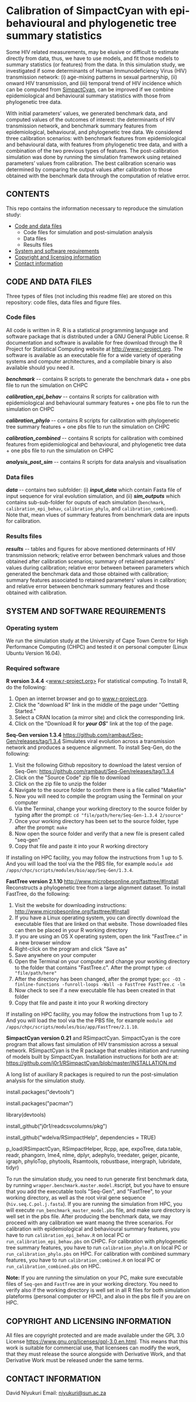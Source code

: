 # Calibration of SimpactCyan with epi-behavioural and phylogenetic tree summary statistics

Some HIV related measurements, may be elusive or difficult to estimate directly from data, thus, we have to use models, and fit those models to summary statistics (or features) from the data. In this simulation study, we investigated if some determinants of Human Immunodeficiency Virus (HIV) transmission network: (i) age-mixing patterns in sexual partnership, (ii) onward HIV transmission, and (iii) temporal trend of HIV incidence which can be computed from [SimpactCyan](<https://github.com/j0r1/RSimpactCyan/blob/master/INSTALLATION.md>), can be improved if we combine epidemiological and behavioural summary statistics with those from phylogenetic tree data.

With initial parameters’ values, we generated benchmark data, and computed values of the outcomes of interest: the determinants of HIV transmission network, and benchmark summary features from epidemiological, behavioural, and phylogenetic tree data. We considered three calibration scenarios: with benchmark features from epidemiological and behavioural data, with features from phylogenetic tree data, and with a combination of the two previous types of features. The post-calibration simulation was done by running the simulation framework using retained parameters’ values from calibration. The best calibration scenario was determined by comparing the output values after calibration to those obtained with the benchmark data through the computation of relative error.


## CONTENTS

This repo contains the information necessary to reproduce the simulation study:

* [Code and data files](#code-and-data-files)
   * Code files for simulation and post-simulation analysis
   * Data files 
   * Results files
* [System and software requirements](#system-and-software-requirements)
* [Copyright and licensing information](#copyright-and-licensing-information)
* [Contact information](#contact-information)

## CODE AND DATA FILES 

Three types of files (not including this readme file) are stored on this repository: code files, data files and figure files.


### Code files

All code is written in R. R is a statistical programming language and software package that is distributed under a GNU General Public License. R documentation and software is available for free download through the R Project for Statistical Computing website at http://www.r-project.org. The software is available as an executable file for a wide variety of operating systems and computer architectures, and a compilable binary is also available should you need it.

  ***benchmark*** -- contains R scripts to generate the benchmark data + one pbs file to run the simulation on CHPC
  
  ***calibration_epi_behav*** -- contains R scripts for calibration with epidemiological and behavioural summary features + one pbs file to run the simulation on CHPC
  
  ***calibration_phylo*** -- contains R scripts for calibration with phylogenetic tree summary features + one pbs file to run the simulation on CHPC

  ***calibration_combined*** -- contains R scripts for calibration with combined features from epidemiological and behavioural, and phylogenetic tree data + one pbs file to run the simulation on CHPC
  
  ***analysis_post_sim*** -- contains R scripts for data analysis and visualisation
 
 
 
 ### Data files
  
  ***data*** -- contains two subfolder: (i) ***input_data*** which contain Fasta file of input sequence for viral evolution simulation, and (ii) ***sim_outputs*** which contains sub-sub-folder for ouputs of each simulation (`benchmark`, `calibration_epi_behav`, `calibration_phylo`, and `calibration_combined`). Note that, mean vlues of summary features from benchmark data are inputs for calibration.
  
  
### Results files

  ***results*** -- tables and figures for above mentioned determinants of HIV transmission network; relative error between benchmark values and those obtained after calibration scenarios;  summary of retained parameters' values during calibration; relative error between between parameters which generated the benchmark data and those obtained with calibration; summary features associated to retained parameters' values in calibration; and relative error between benchmark summary features and those obtained with calibration.
  
  

## SYSTEM AND SOFTWARE REQUIREMENTS

### Operating system


  We run the simulation study at the University of Cape Town Centre for High Performance Computing (CHPC) and tested it on personal computer (Linux Ubuntu Version 16.04).

### Required software

  **R version 3.4.4** <www.r-project.org> For statistical computing. To Install R, do the following:
  
  1. Open an internet browser and go to www.r-project.org.
  2.  Click the "download R" link in the middle of the page under "Getting Started."
  3. Select a CRAN location (a mirror site) and click the corresponding link.
  4. Click on the "Download R for ***your OS***" link at the top of the page.
  
  

  **Seq-Gen version 1.3.4** <https://github.com/rambaut/Seq-Gen/releases/tag/1.3.4> Simulates viral evolution across a transmission network and produces a sequence alignment. To install Seq-Gen, do the following:
  
  1. Visit the following Github repository to download the latest version of Seq-Gen: <https://github.com/rambaut/Seq-Gen/releases/tag/1.3.4>
  2. Click on the "Source Code" zip file to download
  3. Click on the zip file to unzip the folder
  4. Navigate to the source folder to confirm there is a file called "Makefile"
  5. Now you will need to compile the program using the Terminal on your computer
  6. Via the Terminal, change your working directory to the source folder by typing after the prompt: `cd "file/path/here/Seq-Gen-1.3.4 2/source"`
  7. Once your working directory has been set to the source folder, type after the prompt: `make`
  8. Now open the source folder and verify that a new file is present called "seq-gen"
  9. Copy that file and paste it into your R working directory
  
  If installing on HPC facility, you may follow the instructions from 1 up to 5. And you will load the tool via the the PBS file, for example `module add /apps/chpc/scripts/modules/bio/app/Seq-Gen/1.3.4`.
  

  **FastTree version 2.1.10** <http://www.microbesonline.org/fasttree/#Install> Reconstructs a phylogenetic tree from a large alignment dataset. To install FastTree, do the following:
  
  1. Visit the website for downloading instructions: <http://www.microbesonline.org/fasttree/#Install>
  2. If you have a Linux operating system, you can directly download the executable files that are linked on that website. Those downloaded files can then be placed in your R working directory
  3. If you are using an OS X operating system, open the link "FastTree.c" in a new browser window
  4. Right-click on the program and click "Save as"
  5. Save anywhere on your computer
  6. Open the Terminal on your computer and change your working directory to the folder that contains "FastTree.c". After the prompt type:  `cd "file/path/here"`
  7. After the directory has been changed, after the prompt type: `gcc -O3 -finline-functions -funroll-loops -Wall -o FastTree FastTree.c -lm`
  8. Now check to see if a new executable file has been created in that folder
  9. Copy that file and paste it into your R working directory

If installing on HPC facility, you may follow the instructions from 1 up to 7. And you will load the tool via the the PBS file, for example `module add /apps/chpc/scripts/modules/bio/app/FastTree/2.1.10`.


  **SimpactCyan version 0.21** and RSimpactCyan. SimpactCyan is the core program that allows fast simulation of HIV transmission across a sexual network. RSimpactCyan is the R package that enables initiation and running of models built by SimpactCyan. Installation instructions for both are at: <https://github.com/j0r1/RSimpactCyan/blob/master/INSTALLATION.md>


    
  A long list of auxiliary R packages is required to run the post-simulation analysis for the simulation study.

  install.packages("devtools")
  
  install.packages("pacman")
  
  library(devtools)

  install_github("j0r1/readcsvcolumns/pkg")

  install_github("wdelva/RSimpactHelp", dependencies = TRUE)

  p_load(RSimpactCyan, RSimpactHelper, Rcpp, ape, expoTree, data.table, readr, phangorn, lme4, nlme, dplyr, adephylo, treedater, geiger, picante, igraph, phyloTop, phytools, Rsamtools, robustbase, intergraph, lubridate, tidyr)
  
To run the simulation study, you need to run generate first benchmark data, by running `wrapper.benchmark.master.model.R`script, but you have to ensure that you add the executable tools "Seq-Gen", and "FastTree", to your working directory, as well as the root viral gene sequence (`hiv.seq.C.pol.j.fasta`). If you are running the simulation from HPC, you will execute `run_benchmark_master_model.pbs` file, and make sure directory is well set in the pbs file. After producing the benchmark data, we may proceed with any calibration we want maong the three scenarios. For calibration with epidemiological and behavioural summary features, you have to run `calibration_epi_behav.R` on local PC or `run_calibration_epi_behav.pbs` on CHPC. For calibration with phylogenetic tree summary features, you have to run `calibration_phylo.R` on local PC or `run_calibration_phylo.pbs` on HPC. For calibration with combined summary features, you have to run `calibration_combined.R` on local PC or `run_calibration_combined.pbs` on HPC.


**Note:** If you are running the simulation on your PC, make sure executable files of `Seq-gen` and `FastTree` are in your working directory. You need to verify also if the working directory is well set in all R files for both simulation plateforms (personal computer or HPC), and also in the pbs file if you are on HPC.




## COPYRIGHT AND LICENSING INFORMATION

All files are copyright protected and are made available under the GPL 3.0 License <https://www.gnu.org/licenses/gpl-3.0.en.html>. This means that this work is suitable for commercial use, that licensees can modify the work, that they must release the source alongside with Derivative Work, and that Derivative Work must be released under the same terms.


## CONTACT INFORMATION

David Niyukuri
Email: <niyukuri@sun.ac.za>



